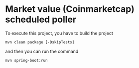 # Market value (Coinmarketcap) scheduled poller

To execute this project, you have to build the project

`mvn clean package [-DskipTests]`

and then you can run the command

`mvn spring-boot:run`